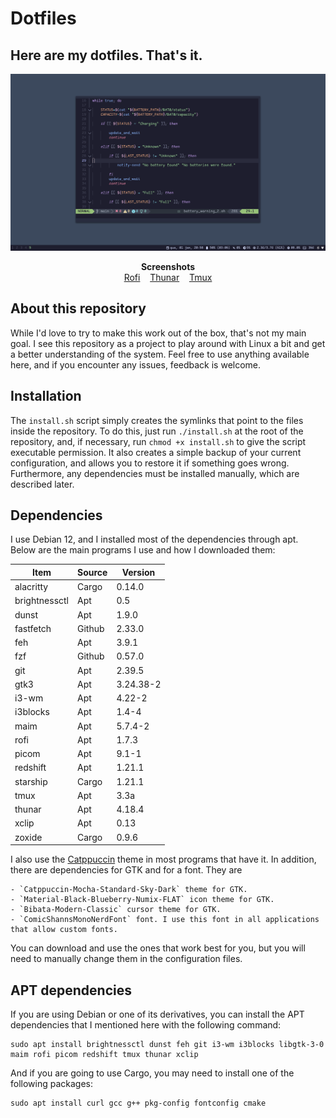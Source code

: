 # Dotfiles

## Here are my dotfiles. That's it.

![Nvim example](images/nvim.png)

<p align="center">
    <b>Screenshots</b><br>
    <a href="images/rofi.png">Rofi</a>&nbsp;&nbsp;&nbsp;
    <a href="images/thunar.png">Thunar</a>&nbsp;&nbsp;&nbsp;
    <a href="images/tmux.png">Tmux</a>
</p>

## About this repository

While I'd love to try to make this work out of the box, that's not my main goal. I see this repository as a project to play around with Linux a bit and get a better understanding of the system. Feel free to use anything available here, and if you encounter any issues, feedback is welcome.

## Installation

The `install.sh` script simply creates the symlinks that point to the files inside the repository. To do this, just run `./install.sh` at the root of the repository, and, if necessary, run `chmod +x install.sh` to give the script executable permission.
It also creates a simple backup of your current configuration, and allows you to restore it if something goes wrong. Furthermore, any dependencies must be installed manually, which are described later.

## Dependencies

I use Debian 12, and I installed most of the dependencies through apt. Below are the main programs I use and how I downloaded them:

| Item   | Source | Version |
|--------|--------|---------|
| alacritty | Cargo | 0.14.0 |
| brightnessctl | Apt | 0.5 |
| dunst | Apt | 1.9.0 |
| fastfetch | Github | 2.33.0 |
| feh | Apt | 3.9.1 |
| fzf | Github | 0.57.0 |
| git | Apt | 2.39.5 |
| gtk3 | Apt | 3.24.38-2 |
| i3-wm  | Apt | 4.22-2  |
| i3blocks | Apt | 1.4-4   |
| maim | Apt | 5.7.4-2 |
| rofi | Apt | 1.7.3 |
| picom | Apt | 9.1-1 |
| redshift | Apt | 1.21.1 |
| starship | Cargo | 1.21.1 |
| tmux | Apt | 3.3a |
| thunar | Apt | 4.18.4 |
| xclip | Apt | 0.13 |
| zoxide | Cargo | 0.9.6 |

I also use the [Catppuccin](https://github.com/catppuccin/) theme in most programs that have it. In addition, there are dependencies for GTK and for a font. They are

    - `Catppuccin-Mocha-Standard-Sky-Dark` theme for GTK.
    - `Material-Black-Blueberry-Numix-FLAT` icon theme for GTK.
    - `Bibata-Modern-Classic` cursor theme for GTK.
    - `ComicShannsMonoNerdFont` font. I use this font in all applications that allow custom fonts.

You can download and use the ones that work best for you, but you will need to manually change them in the configuration files.

## APT dependencies

If you are using Debian or one of its derivatives, you can install the APT dependencies that I mentioned here with the following command:

```
sudo apt install brightnessctl dunst feh git i3-wm i3blocks libgtk-3-0 maim rofi picom redshift tmux thunar xclip
```

And if you are going to use Cargo, you may need to install one of the following packages:

```
sudo apt install curl gcc g++ pkg-config fontconfig cmake
```
